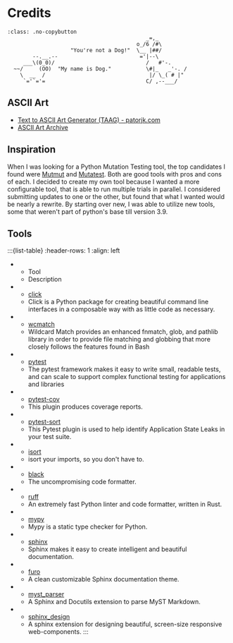 # Credits

```{code-block} text
:class: .no-copybutton
                                            _=,_
                                         o_/6 /#\
                    "You're not a Dog!"	 \__ |##/
        --.__.--                          ='|--\
     ___\(0_0)/                             /   #'-.
  ~~/     (OO)  "My name is Dog."           \#|_   _'-. /
    \  __  /                                 |/ \_( # |"
     `='`='=                                C/ ,--___/
 ```

## ASCII Art

* [Text to ASCII Art Generator (TAAG) - patorjk.com](https://patorjk.com/software/taag/)
* [ASCII Art Archive](https://www.asciiart.eu/)

## Inspiration

When I was looking for a Python Mutation Testing tool, the top candidates I found were [Mutmut](https://mutmut.readthedocs.io) and [Mutatest](https://mutatest.readthedocs.io/).  Both are good tools with pros and cons of each.  I decided to create my own tool because I wanted a more configurable tool, that is able to run multiple trials in parallel.  I considered submitting updates to one or the other, but found that what I wanted would be nearly a rewrite.  By starting over new, I was able to utilize new tools, some that weren't part of python's base till version 3.9.

## Tools

:::{list-table}
:header-rows: 1
:align: left

* - Tool
  - Description
* - [click](https://click.palletsprojects.com/)
  - Click is a Python package for creating beautiful command line interfaces in a composable way with as little code as necessary.
* - [wcmatch](https://facelessuser.github.io/wcmatch/)
  - Wildcard Match provides an enhanced fnmatch, glob, and pathlib library in order to provide file matching and globbing that more closely follows the features found in Bash
* - [pytest](https://docs.pytest.org/)
  - The pytest framework makes it easy to write small, readable tests, and can scale to support complex functional testing for applications and libraries
* - [pytest-cov](https://pytest-cov.readthedocs.io/)
  - This plugin produces coverage reports.
* - [pytest-sort](https://pytest-sort.readthedocs.io/)
  - This Pytest plugin is used to help identify Application State Leaks in your test suite.
* - [isort](https://pycqa.github.io/isort/)
  - isort your imports, so you don't have to.
* - [black](https://black.readthedocs.io/)
  - The uncompromising code formatter.
* - [ruff](https://docs.astral.sh/ruff/)
  - An extremely fast Python linter and code formatter, written in Rust.
* - [mypy](https://mypy.readthedocs.io/)
  - Mypy is a static type checker for Python.
* - [sphinx](https://www.sphinx-doc.org/)
  - Sphinx makes it easy to create intelligent and beautiful documentation.
* - [furo](https://pradyunsg.me/furo/)
  - A clean customizable Sphinx documentation theme.
* - [myst_parser](https://myst-parser.readthedocs.io/)
  - A Sphinx and Docutils extension to parse MyST Markdown.
* - [sphinx_design](https://sphinx-design.readthedocs.io/)
  - A sphinx extension for designing beautiful, screen-size responsive web-components.
:::